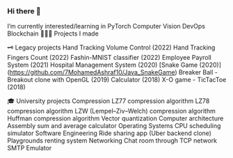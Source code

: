 ### Hi there 👋

I’m currently interested/learning in
PyTorch
Computer Vision
DevOps
Blockchain
👨🏻‍💻 Projects I made


🗝 Legacy projects
Hand Tracking Volume Control (2022)
Hand Tracking Fingers Count (2022)
Fashin-MNIST classifier (2022)
Employee Payroll System (2021)
Hospital Management System (2020)
[Snake Game (2020)] (https://github.com/7MohamedAshraf10/Java_SnakeGame)
Breaker Ball - Breakout clone with OpenGL (2019)
Calculator (2018)
X-O game - TicTacToe (2018)

🎓 University projects
Compression
LZ77 compression algorithm
LZ78 compression algorithm
LZW (Lempel–Ziv–Welch) compression algorithm
Huffman compression algorithm
Vector quantization
Computer architecture
Assembly sum and average calculator
Operating Systems
CPU scheduling simulator
Software Engineering
Ride sharing app (Uber backend clone)
Playgrounds renting system
Networking
Chat room through TCP network
SMTP Emulator


<!--
**7MohamedAshraf10/7MohamedAshraf10** is a ✨ _special_ ✨ repository because its `README.md` (this file) appears on your GitHub profile.

